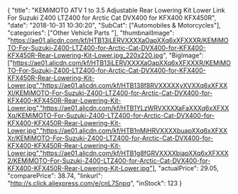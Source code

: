 {
	"title": "KEMiMOTO ATV 1  to 3.5  Adjustable Rear Lowering Kit Lower Link For Suzuki Z400 LTZ400 for Arctic Cat DVX400 for KFX400 KFX450R",
	"date": "2018-10-31 10:30:20",
	"SubCat": ["Automobiles & Motorcycles"],
	"categories": ["Other Vehicle Parts "],
	"thumbnailImage": "https://ae01.alicdn.com/kf/HTB13iLERVXXXXaOapXXq6xXFXXXR/KEMiMOTO-For-Suzuki-Z400-LTZ400-for-Arctic-Cat-DVX400-for-KFX400-KFX450R-Rear-Lowering-Kit-Lower.jpg_220x220.jpg",
	"BigImage": ["https://ae01.alicdn.com/kf/HTB13iLERVXXXXaOapXXq6xXFXXXR/KEMiMOTO-For-Suzuki-Z400-LTZ400-for-Arctic-Cat-DVX400-for-KFX400-KFX450R-Rear-Lowering-Kit-Lower.jpg","https://ae01.alicdn.com/kf/HTB138f8RVXXXXXyXVXXq6xXFXXXl/KEMiMOTO-For-Suzuki-Z400-LTZ400-for-Arctic-Cat-DVX400-for-KFX400-KFX450R-Rear-Lowering-Kit-Lower.jpg","https://ae01.alicdn.com/kf/HTB1YLzWRVXXXXaFaXXXq6xXFXXXq/KEMiMOTO-For-Suzuki-Z400-LTZ400-for-Arctic-Cat-DVX400-for-KFX400-KFX450R-Rear-Lowering-Kit-Lower.jpg","https://ae01.alicdn.com/kf/HTB1nMjHRVXXXXbuapXXq6xXFXXXr/KEMiMOTO-For-Suzuki-Z400-LTZ400-for-Arctic-Cat-DVX400-for-KFX400-KFX450R-Rear-Lowering-Kit-Lower.jpg","https://ae01.alicdn.com/kf/HTB1g8fGRVXXXXbiapXXq6xXFXXX2/KEMiMOTO-For-Suzuki-Z400-LTZ400-for-Arctic-Cat-DVX400-for-KFX400-KFX450R-Rear-Lowering-Kit-Lower.jpg"],
	"actualPrice": 29.05,
	"comparePrice": 38.74,
	"linkurl": "http://s.click.aliexpress.com/e/cnL7Snpq",
	"inStock": 123
}
